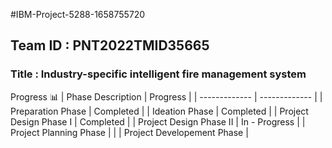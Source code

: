 #IBM-Project-5288-1658755720
## Team ID : PNT2022TMID35665
### Title : Industry-specific intelligent fire management system


Progress 📊
| Phase Description  | Progress |
| ------------- | ------------- |
| Preparation Phase  | Completed  |
| Ideation Phase  | Completed |
| Project Design Phase I | Completed |
| Project Design Phase II | In - Progress |
| Project Planning Phase  | |
| Project Developement Phase | 
